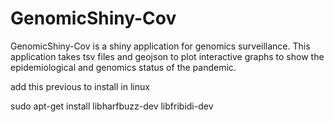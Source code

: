 # GenomicShiny-Cov

GenomicShiny-Cov is a shiny application for genomics surveillance. This application takes tsv files and geojson to plot interactive graphs to show the epidemiological and genomics status of the pandemic.

add this previous to install in linux

sudo apt-get install libharfbuzz-dev libfribidi-dev
